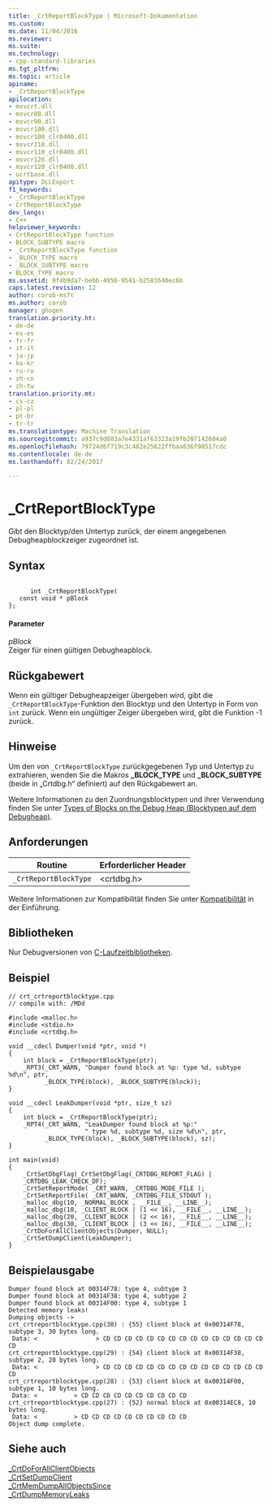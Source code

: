 ```yaml
---
title: _CrtReportBlockType | Microsoft-Dokumentation
ms.custom: 
ms.date: 11/04/2016
ms.reviewer: 
ms.suite: 
ms.technology:
- cpp-standard-libraries
ms.tgt_pltfrm: 
ms.topic: article
apiname:
- _CrtReportBlockType
apilocation:
- msvcrt.dll
- msvcr80.dll
- msvcr90.dll
- msvcr100.dll
- msvcr100_clr0400.dll
- msvcr110.dll
- msvcr110_clr0400.dll
- msvcr120.dll
- msvcr120_clr0400.dll
- ucrtbase.dll
apitype: DLLExport
f1_keywords:
- _CrtReportBlockType
- CrtReportBlockType
dev_langs:
- C++
helpviewer_keywords:
- CrtReportBlockType function
- BLOCK_SUBTYPE macro
- _CrtReportBlockType function
- _BLOCK_TYPE macro
- _BLOCK_SUBTYPE macro
- BLOCK_TYPE macro
ms.assetid: 0f4b9da7-bebb-4956-9541-b2581640ec6b
caps.latest.revision: 12
author: corob-msft
ms.author: corob
manager: ghogen
translation.priority.ht:
- de-de
- es-es
- fr-fr
- it-it
- ja-jp
- ko-kr
- ru-ru
- zh-cn
- zh-tw
translation.priority.mt:
- cs-cz
- pl-pl
- pt-br
- tr-tr
ms.translationtype: Machine Translation
ms.sourcegitcommit: a937c9d083a7e4331af63323a19fb207142604a0
ms.openlocfilehash: 79724d6f719c3c482e25622ffbaa636f98517cdc
ms.contentlocale: de-de
ms.lasthandoff: 02/24/2017

---
```

# <a name="crtreportblocktype"></a>_CrtReportBlockType
Gibt den Blocktyp/den Untertyp zurück, der einem angegebenen Debugheapblockzeiger zugeordnet ist.  
  
## <a name="syntax"></a>Syntax  
  
```  
  
      int _CrtReportBlockType(  
   const void * pBlock  
};  
```  
  
#### <a name="parameters"></a>Parameter  
 *pBlock*  
 Zeiger für einen gültigen Debugheapblock.  
  
## <a name="return-value"></a>Rückgabewert  
 Wenn ein gültiger Debugheapzeiger übergeben wird, gibt die `_CrtReportBlockType`-Funktion den Blocktyp und den Untertyp in Form von `int` zurück. Wenn ein ungültiger Zeiger übergeben wird, gibt die Funktion -1 zurück.  
  
## <a name="remarks"></a>Hinweise  
 Um den von `_CrtReportBlockType` zurückgegebenen Typ und Untertyp zu extrahieren, wenden Sie die Makros **_BLOCK_TYPE** und **_BLOCK_SUBTYPE** (beide in „Crtdbg.h“ definiert) auf den Rückgabewert an.  
  
 Weitere Informationen zu den Zuordnungsblocktypen und ihrer Verwendung finden Sie unter [Types of Blocks on the Debug Heap (Blocktypen auf dem Debugheap)](/visualstudio/debugger/crt-debug-heap-details).  
  
## <a name="requirements"></a>Anforderungen  
  
|Routine|Erforderlicher Header|  
|-------------|---------------------|  
|`_CrtReportBlockType`|\<crtdbg.h>|  
  
 Weitere Informationen zur Kompatibilität finden Sie unter [Kompatibilität](../../c-runtime-library/compatibility.md) in der Einführung.  
  
## <a name="libraries"></a>Bibliotheken  
 Nur Debugversionen von [C-Laufzeitbibliotheken](../../c-runtime-library/crt-library-features.md).  
  
## <a name="example"></a>Beispiel  
  
```  
// crt_crtreportblocktype.cpp  
// compile with: /MDd  
  
#include <malloc.h>  
#include <stdio.h>  
#include <crtdbg.h>  
  
void __cdecl Dumper(void *ptr, void *)  
{  
    int block = _CrtReportBlockType(ptr);  
    _RPT3(_CRT_WARN, "Dumper found block at %p: type %d, subtype %d\n", ptr,  
          _BLOCK_TYPE(block), _BLOCK_SUBTYPE(block));  
}  
  
void __cdecl LeakDumper(void *ptr, size_t sz)  
{  
    int block = _CrtReportBlockType(ptr);  
    _RPT4(_CRT_WARN, "LeakDumper found block at %p:"  
                     " type %d, subtype %d, size %d\n", ptr,  
          _BLOCK_TYPE(block), _BLOCK_SUBTYPE(block), sz);  
}  
  
int main(void)  
{  
    _CrtSetDbgFlag(_CrtSetDbgFlag(_CRTDBG_REPORT_FLAG) |   
    _CRTDBG_LEAK_CHECK_DF);  
    _CrtSetReportMode( _CRT_WARN, _CRTDBG_MODE_FILE );  
    _CrtSetReportFile( _CRT_WARN, _CRTDBG_FILE_STDOUT );  
    _malloc_dbg(10, _NORMAL_BLOCK , __FILE__, __LINE__);  
    _malloc_dbg(10, _CLIENT_BLOCK | (1 << 16), __FILE__, __LINE__);  
    _malloc_dbg(20, _CLIENT_BLOCK | (2 << 16), __FILE__, __LINE__);  
    _malloc_dbg(30, _CLIENT_BLOCK | (3 << 16), __FILE__, __LINE__);  
    _CrtDoForAllClientObjects(Dumper, NULL);  
    _CrtSetDumpClient(LeakDumper);  
}  
```  
  
## <a name="sample-output"></a>Beispielausgabe  
  
```  
Dumper found block at 00314F78: type 4, subtype 3  
Dumper found block at 00314F38: type 4, subtype 2  
Dumper found block at 00314F00: type 4, subtype 1  
Detected memory leaks!  
Dumping objects ->  
crt_crtreportblocktype.cpp(30) : {55} client block at 0x00314F78, subtype 3, 30 bytes long.  
 Data: <                > CD CD CD CD CD CD CD CD CD CD CD CD CD CD CD CD  
crt_crtreportblocktype.cpp(29) : {54} client block at 0x00314F38, subtype 2, 20 bytes long.  
 Data: <                > CD CD CD CD CD CD CD CD CD CD CD CD CD CD CD CD  
crt_crtreportblocktype.cpp(28) : {53} client block at 0x00314F00, subtype 1, 10 bytes long.  
 Data: <          > CD CD CD CD CD CD CD CD CD CD  
crt_crtreportblocktype.cpp(27) : {52} normal block at 0x00314EC8, 10 bytes long.  
 Data: <          > CD CD CD CD CD CD CD CD CD CD  
Object dump complete.  
```  
  
## <a name="see-also"></a>Siehe auch  
 [_CrtDoForAllClientObjects](../../c-runtime-library/reference/crtdoforallclientobjects.md)   
 [_CrtSetDumpClient](../../c-runtime-library/reference/crtsetdumpclient.md)   
 [_CrtMemDumpAllObjectsSince](../../c-runtime-library/reference/crtmemdumpallobjectssince.md)   
 [_CrtDumpMemoryLeaks](../../c-runtime-library/reference/crtdumpmemoryleaks.md)
